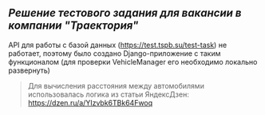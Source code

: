 ## _Решение тестового задания для вакансии в компании "Траектория"_

API для работы с базой данных (https://test.tspb.su/test-task) не работает, поэтому было создано Django-приложение с таким функционалом (для проверки VehicleManager его необходимо локально развернуть)
> Для вычисления расстояния между автомобилями использовалась логика из статьи ЯндексДзен: https://dzen.ru/a/YIzvbk6TBk64Fwoq
